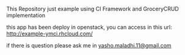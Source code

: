 This Repository just example using CI Framework and GroceryCRUD implementation

this app has been deploy in openstack, you can access in this url:
http://example-ymci.rhcloud.com/ 

if there is question please ask me in yasho.maladhi.11@gmail.com